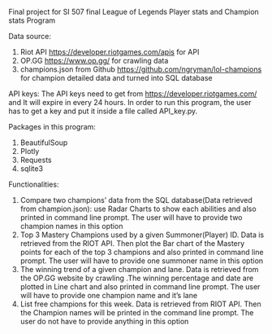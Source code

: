 Final project for SI 507 final
League of Legends Player stats and Champion stats Program


Data source:
1. Riot API https://developer.riotgames.com/apis for API 
2. OP.GG https://www.op.gg/ for crawling data
3. champions.json from Github https://github.com/ngryman/lol-champions for champion detailed data and turned into SQL database


API keys:
The API keys need to get from https://developer.riotgames.com/ and It will expire in every 24 hours. In order to run this program, the user has to get a key and put it inside a file called API_key.py. 


Packages in this program:
1.	BeautifulSoup
2.	Plotly
3.	Requests
4.	sqlite3


Functionalities:
1.	Compare two champions’ data from the SQL database(Data retrieved from champion.json): use Radar Charts to show each abilities and also printed in command line prompt.
The user will have to provide two champion names in this option
2.	Top 3 Mastery Champions used by a given Summoner(Player) ID. Data is retrieved from the RIOT API. Then plot the Bar chart of the Mastery points for each of the top 3 champions and also printed in command line prompt.
The user will have to provide one summoner name in this option
3.	The winning trend of a given champion and lane. Data is retrieved from the OP.GG website by crawling .The winning percentage and date are plotted in Line chart and also printed in command line prompt.
The user will have to provide one champion name and it’s lane
4.	List free champions for this week. Data is retrieved from RIOT API. Then the Champion names will be printed in the command line prompt.
The user do not have to provide anything in this option

